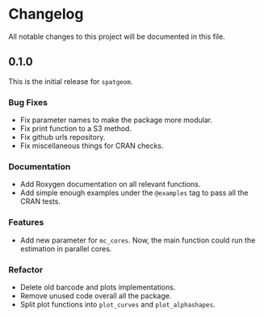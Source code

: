 # Changelog

All notable changes to this project will be documented in this file.

## 0.1.0

This is the initial release for `spatgeom`. 

### Bug Fixes

- Fix parameter names to make the package more modular.
- Fix print function to a S3 method.  
- Fix github urls repository.
- Fix miscellaneous things for CRAN checks. 

### Documentation

- Add Roxygen documentation on all relevant functions.
- Add simple enough examples under the `@examples` tag to pass all the CRAN
  tests.

### Features

- Add new parameter for `mc_cores`. Now, the main function could run the
  estimation in parallel cores.

### Refactor

- Delete old barcode and plots implementations.
- Remove unused code overall all the package.  
- Split plot functions into `plot_curves` and `plot_alphashapes`.

